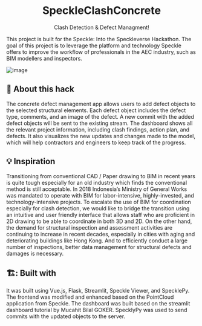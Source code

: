 <div align="center">
  <h1>SpeckleClashConcrete</h1>
  
  <p>
    Clash Detection & Defect Managment!
  </p>
</div>

This project is built for the Speckle: Into the Speckleverse Hackathon. The goal of this project is to leverage the platform and technology Speckle offers to improve the workflow of professionals in the AEC industry, such as BIM modellers and inspectors.

![image](https://github.com/kaison428/SpeckleClashConcrete/assets/38864087/58a14d86-ae83-4e1f-80d3-941f97edc300)

## :star2: About this hack 
The concrete defect management app allows users to add defect objects to the selected structural elements. Each defect object includes the defect type, comments, and an image of the defect. A new commit with the added defect objects will be sent to the existing stream. The dashboard shows all the relevant project information, including clash findings, action plan, and defects. It also visualizes the new updates and changes made to the model, which will help contractors and engineers to keep track of the progress.

## :bulb: Inspiration
Transitioning from conventional CAD / Paper drawing to BIM in recent years is quite tough especially for an old industry which finds the conventional method is still acceptable. In 2018 Indonesia’s Ministry of General Works was mandated to operate with BIM for labor-intensive, highly-invested, and technology-intensive projects. To escalate the use of BIM for coordination especially for clash detection, we would like to bridge the transition using an intuitive and user friendly interface that allows staff who are proficient in 2D drawing to be able to coordinate in both 3D and 2D. On the other hand, the demand for structural inspection and assessment activities are continuing to increase in recent decades, especially in cities with aging and deteriorating buildings like Hong Kong. And to efficiently conduct a large number of inspections, better data management for structural defects and damages is necessary.

## 🏗️: Built with
It was built using Vue.js, Flask, Streamlit, Speckle Viewer, and SpecklePy. The frontend was modified and enhanced based on the PointCloud application from Speckle. The dashboard was built based on the streamlit dashboard tutorial by Mucahit Bilal GOKER. SpecklyPy was used to send commits with the updated objects to the server.
